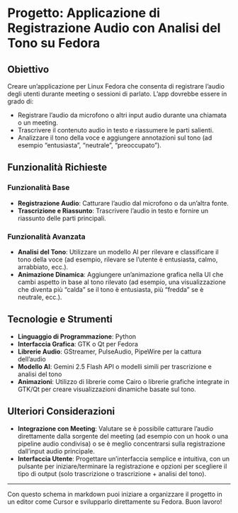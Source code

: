 # Progetto: Applicazione di Registrazione Audio con Analisi del Tono su Fedora

## Obiettivo
Creare un’applicazione per Linux Fedora che consenta di registrare l’audio degli utenti durante meeting o sessioni di parlato. L’app dovrebbe essere in grado di:

- Registrare l’audio da microfono o altri input audio durante una chiamata o un meeting.
- Trascrivere il contenuto audio in testo e riassumere le parti salienti.
- Analizzare il tono della voce e aggiungere annotazioni sul tono (ad esempio “entusiasta”, “neutrale”, “preoccupato”).

## Funzionalità Richieste

### Funzionalità Base
- **Registrazione Audio**: Catturare l’audio dal microfono o da un’altra fonte.
- **Trascrizione e Riassunto**: Trascrivere l’audio in testo e fornire un riassunto delle parti principali.

### Funzionalità Avanzata
- **Analisi del Tono**: Utilizzare un modello AI per rilevare e classificare il tono della voce (ad esempio, rilevare se l’utente è entusiasta, calmo, arrabbiato, ecc.).
- **Animazione Dinamica**: Aggiungere un’animazione grafica nella UI che cambi aspetto in base al tono rilevato (ad esempio, una visualizzazione che diventa più “calda” se il tono è entusiasta, più “fredda” se è neutrale, ecc.).

## Tecnologie e Strumenti

- **Linguaggio di Programmazione**: Python
- **Interfaccia Grafica**: GTK o Qt per Fedora
- **Librerie Audio**: GStreamer, PulseAudio, PipeWire per la cattura dell’audio
- **Modello AI**: Gemini 2.5 Flash API o modelli simili per trascrizione e analisi del tono
- **Animazioni**: Utilizzo di librerie come Cairo o librerie grafiche integrate in GTK/Qt per creare visualizzazioni dinamiche basate sul tono.

## Ulteriori Considerazioni

- **Integrazione con Meeting**: Valutare se è possibile catturare l’audio direttamente dalla sorgente del meeting (ad esempio con un hook o una pipeline audio condivisa) o se è meglio concentrarsi sulla registrazione dall’input audio principale.
- **Interfaccia Utente**: Progettare un’interfaccia semplice e intuitiva, con un pulsante per iniziare/terminare la registrazione e opzioni per scegliere il tipo di output (solo trascrizione o trascrizione + analisi del tono).

---

Con questo schema in markdown puoi iniziare a organizzare il progetto in un editor come Cursor e svilupparlo direttamente su Fedora. Buon lavoro!
